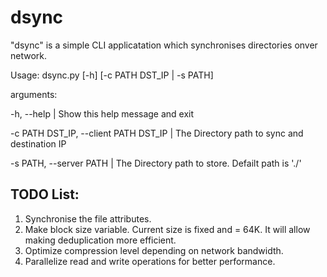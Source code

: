 # dsync

"dsync" is a simple CLI applicatation which synchronises directories onver network.

Usage:
dsync.py [-h] [-c PATH DST_IP | -s PATH]

arguments:

  -h, --help                           | Show this help message and exit
  
  -c PATH DST_IP, --client PATH DST_IP | The Directory path to sync and destination IP
  
  -s PATH, --server PATH               | The Directory path to store. Defailt path is './'
  
  
 ## TODO List:
  1. Synchronise the file attributes.
  2. Make block size variable. Current size is fixed and = 64K. It will allow making deduplication more efficient.
  3. Optimize compression level depending on network bandwidth.
  4. Parallelize read and write operations for better performance.
